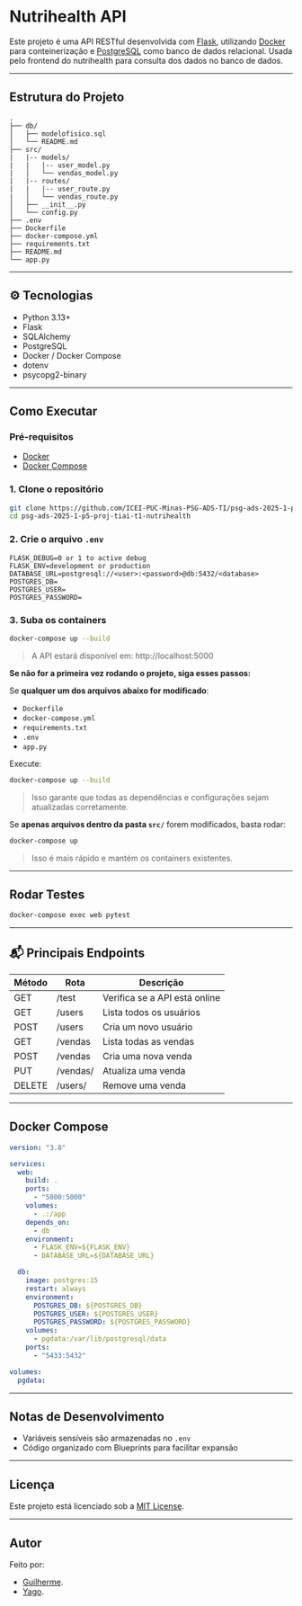 # Nutrihealth API

Este projeto é uma API RESTful desenvolvida com [Flask](https://flask.palletsprojects.com/), utilizando [Docker](https://www.docker.com/) para conteinerização e [PostgreSQL](https://www.postgresql.org/) como banco de dados relacional. Usada pelo frontend do nutrihealth para consulta dos dados no banco de dados.

---

## Estrutura do Projeto

```
.
├── db/
│   ├── modelofisico.sql
│   └── README.md
├── src/
|   |-- models/
|   |   |-- user_model.py
|   │   └── vendas_model.py
|   |-- routes/
|   |   |-- user_route.py
|   │   └── vendas_route.py
│   ├── __init__.py
│   └── config.py
├── .env
├── Dockerfile
├── docker-compose.yml
├── requirements.txt
├── README.md
└── app.py
```

---

## ⚙️ Tecnologias

- Python 3.13+
- Flask
- SQLAlchemy
- PostgreSQL
- Docker / Docker Compose
- dotenv
- psycopg2-binary

---

## Como Executar

### Pré-requisitos

- [Docker](https://www.docker.com/products/docker-desktop)
- [Docker Compose](https://docs.docker.com/compose/)

### 1. Clone o repositório

```bash
git clone https://github.com/ICEI-PUC-Minas-PSG-ADS-TI/psg-ads-2025-1-p5-proj-tiai-t1-nutrihealth.git
cd psg-ads-2025-1-p5-proj-tiai-t1-nutrihealth
```

### 2. Crie o arquivo `.env`

```env
FLASK_DEBUG=0 or 1 to active debug
FLASK_ENV=development or production
DATABASE_URL=postgresql://<user>:<password>@db:5432/<database>
POSTGRES_DB=
POSTGRES_USER=
POSTGRES_PASSWORD=
```

### 3. Suba os containers

```bash
docker-compose up --build
```

> A API estará disponível em: http://localhost:5000

**Se não for a primeira vez rodando o projeto, siga esses passos:**

Se **qualquer um dos arquivos abaixo for modificado**:

- `Dockerfile`
- `docker-compose.yml`
- `requirements.txt`
- `.env`
- `app.py`

Execute:

```bash
docker-compose up --build
```

> Isso garante que todas as dependências e configurações sejam atualizadas corretamente.


Se **apenas arquivos dentro da pasta `src/`** forem modificados, basta rodar:

```bash
docker-compose up
```

> Isso é mais rápido e mantém os containers existentes.

---

## Rodar Testes

```bash
docker-compose exec web pytest
```

---

## 📬 Principais Endpoints

| Método | Rota           | Descrição                  |
|--------|----------------|----------------------------|
| GET    | /test   | Verifica se a API está online |
| GET    | /users         | Lista todos os usuários    |
| POST   | /users         | Cria um novo usuário       |
| GET    | /vendas   | Lista todas as vendas|
| POST   | /vendas         | Cria uma nova venda       |
| PUT    | /vendas/<id>    | Atualiza uma venda     |
| DELETE | /users/<id>    | Remove uma venda         |

---

## Docker Compose

```yaml
version: "3.8"

services:
  web:
    build: .
    ports:
      - "5000:5000"
    volumes:
      - .:/app
    depends_on:
      - db
    environment:
      - FLASK_ENV=${FLASK_ENV}
      - DATABASE_URL=${DATABASE_URL}

  db:
    image: postgres:15
    restart: always
    environment:
      POSTGRES_DB: ${POSTGRES_DB}
      POSTGRES_USER: ${POSTGRES_USER}
      POSTGRES_PASSWORD: ${POSTGRES_PASSWORD}
    volumes:
      - pgdata:/var/lib/postgresql/data
    ports:
      - "5433:5432"

volumes:
  pgdata:
```

---

## Notas de Desenvolvimento

- Variáveis sensíveis são armazenadas no `.env`
- Código organizado com Blueprints para facilitar expansão

---

## Licença

Este projeto está licenciado sob a [MIT License](LICENSE).

---

## Autor
Feito por:
- [Guilherme](https://github.com/guilhermehbs).
- [Yago]().
